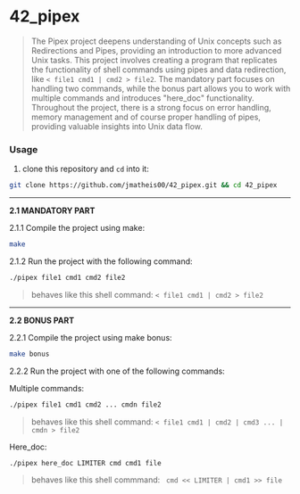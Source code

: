 # 42_pipex
>The Pipex project deepens understanding of Unix concepts such as Redirections and Pipes,
>providing an introduction to more advanced Unix tasks.
>This project involves creating a program that replicates the functionality of shell commands using pipes and data redirection,
>like `< file1 cmd1 | cmd2 > file2`. 
>The mandatory part focuses on handling two commands,
>while the bonus part allows you to work with multiple commands and introduces "here_doc" functionality.
>Throughout the project, there is a strong focus on error handling, memory management and of course proper handling of pipes,
>providing valuable insights into Unix data flow.

### Usage
1. clone this repository and `cd` into it:

```zsh
git clone https://github.com/jmatheis00/42_pipex.git && cd 42_pipex
```

---

**2.1 MANDATORY PART**

2.1.1 Compile the project using make:

```zsh
make
```

2.1.2 Run the project with the following command:

```zsh
./pipex file1 cmd1 cmd2 file2
```
> behaves like this shell command: `< file1 cmd1 | cmd2 > file2`
 
---

**2.2 BONUS PART**

2.2.1 Compile the project using make bonus:

```zsh
make bonus
```

2.2.2 Run the project with one of the following commands:

Multiple commands:
```zsh
./pipex file1 cmd1 cmd2 ... cmdn file2
```
> behaves like this shell command: `< file1 cmd1 | cmd2 | cmd3 ... | cmdn > file2`

Here_doc:
```zsh
./pipex here_doc LIMITER cmd cmd1 file
```
> behaves like this shell commmand: ` cmd << LIMITER | cmd1 >> file`
